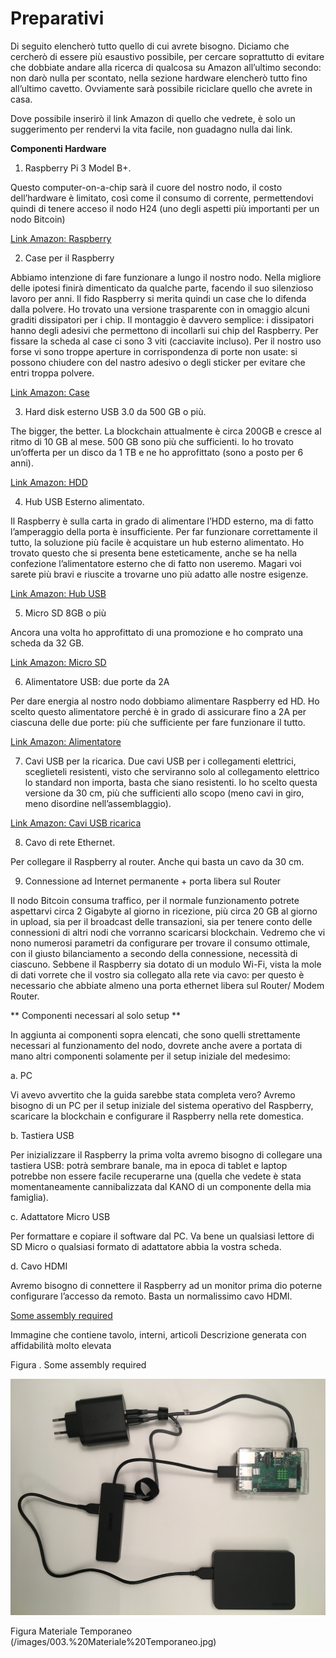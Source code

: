 # Preparativi

Di seguito elencherò tutto quello di cui avrete bisogno. Diciamo che cercherò di
essere più esaustivo possibile, per cercare soprattutto di evitare che dobbiate
andare alla ricerca di qualcosa su Amazon all’ultimo secondo: non darò nulla per
scontato, nella sezione hardware elencherò tutto fino all’ultimo cavetto.
Ovviamente sarà possibile riciclare quello che avrete in casa.

Dove possibile inserirò il link Amazon di quello che vedrete, è solo un
suggerimento per rendervi la vita facile, non guadagno nulla dai link.

**Componenti Hardware**

1.  Raspberry Pi 3 Model B+.

Questo computer-on-a-chip sarà il cuore del nostro nodo, il costo dell’hardware
è limitato, così come il consumo di corrente, permettendovi quindi di tenere
acceso il nodo H24 (uno degli aspetti più importanti per un nodo Bitcoin)

[Link Amazon:
Raspberry](https://www.amazon.it/gp/product/B07BDR5PDW/ref=oh_aui_detailpage_o01_s00?ie=UTF8&psc=1)

2.  Case per il Raspberry

Abbiamo intenzione di fare funzionare a lungo il nostro nodo. Nella migliore
delle ipotesi finirà dimenticato da qualche parte, facendo il suo silenzioso
lavoro per anni. Il fido Raspberry si merita quindi un case che lo difenda dalla
polvere. Ho trovato una versione trasparente con in omaggio alcuni graditi
dissipatori per i chip. Il montaggio è davvero semplice: i dissipatori hanno
degli adesivi che permettono di incollarli sui chip del Raspberry. Per fissare
la scheda al case ci sono 3 viti (cacciavite incluso). Per il nostro uso forse
vi sono troppe aperture in corrispondenza di porte non usate: si possono
chiudere con del nastro adesivo o degli sticker per evitare che entri troppa
polvere.

[Link Amazon:
Case](https://www.amazon.it/gp/product/B00UCSO6SW/ref=oh_aui_detailpage_o01_s00?ie=UTF8&psc=1)

3.  Hard disk esterno USB 3.0 da 500 GB o più.

The bigger, the better. La blockchain attualmente è circa 200GB e cresce al
ritmo di 10 GB al mese. 500 GB sono più che sufficienti. Io ho trovato
un’offerta per un disco da 1 TB e ne ho approfittato (sono a posto per 6 anni).

[Link Amazon:
HDD](https://www.amazon.it/gp/product/B07997KKSK/ref=oh_aui_detailpage_o01_s00?ie=UTF8&psc=1)

4.  Hub USB Esterno alimentato.

Il Raspberry è sulla carta in grado di alimentare l’HDD esterno, ma di fatto
l’amperaggio della porta è insufficiente. Per far funzionare correttamente il
tutto, la soluzione più facile è acquistare un hub esterno alimentato. Ho
trovato questo che si presenta bene esteticamente, anche se ha nella confezione
l’alimentatore esterno che di fatto non useremo. Magari voi sarete più bravi e
riuscite a trovarne uno più adatto alle nostre esigenze.

[Link Amazon: Hub
USB](https://www.amazon.it/gp/product/B0192W3HX8/ref=oh_aui_detailpage_o01_s00?ie=UTF8&psc=1)

5.  Micro SD 8GB o più

Ancora una volta ho approfittato di una promozione e ho comprato una scheda da
32 GB.

[Link Amazon: Micro
SD](https://www.amazon.it/gp/product/B06XFSZGCC/ref=oh_aui_detailpage_o01_s01?ie=UTF8&psc=1)

6.  Alimentatore USB: due porte da 2A

Per dare energia al nostro nodo dobbiamo alimentare Raspberry ed HD. Ho scelto
questo alimentatore perché è in grado di assicurare fino a 2A per ciascuna delle
due porte: più che sufficiente per fare funzionare il tutto.

[Link Amazon:
Alimentatore](https://www.amazon.it/gp/product/B01BELJRBQ/ref=oh_aui_detailpage_o00_s00?ie=UTF8&psc=1)

7.  Cavi USB per la ricarica. Due cavi USB per i collegamenti elettrici,
    sceglieteli resistenti, visto che serviranno solo al collegamento elettrico
    lo standard non importa, basta che siano resistenti. Io ho scelto questa
    versione da 30 cm, più che sufficienti allo scopo (meno cavi in giro, meno
    disordine nell’assemblaggio).

[Link Amazon: Cavi USB
ricarica](https://www.amazon.it/gp/product/B019PZPYK6/ref=oh_aui_detailpage_o00_s00?ie=UTF8&psc=1)

8.  Cavo di rete Ethernet.

   Per collegare il Raspberry al router. Anche qui basta un cavo da 30 cm.

9.  Connessione ad Internet permanente + porta libera sul Router

   Il nodo Bitcoin consuma traffico, per il normale funzionamento potrete
   aspettarvi circa 2 Gigabyte al giorno in ricezione, più circa 20 GB al
   giorno in upload, sia per il broadcast delle transazioni, sia per tenere
  conto delle connessioni di altri nodi che vorranno scaricarsi blockchain.
Vedremo che vi nono numerosi parametri da configurare per trovare il consumo
ottimale, con il giusto bilanciamento a secondo della connessione, necessità
   di ciascuno. Sebbene il Raspberry sia dotato di un modulo Wi-Fi, vista la
   mole di dati vorrete che il vostro sia collegato alla rete via cavo: per
   questo è necessario che abbiate almeno una porta ethernet libera sul Router/
   Modem Router.


** Componenti necessari al solo setup **

   In aggiunta ai componenti sopra elencati, che sono quelli strettamente
  necessari al funzionamento del nodo, dovrete anche avere a portata di mano
   altri componenti solamente per il setup iniziale del medesimo:

a.  PC

   Vi avevo avvertito che la guida sarebbe stata completa vero? Avremo bisogno
   di un PC per il setup iniziale del sistema operativo del Raspberry,
   scaricare la blockchain e configurare il Raspberry nella rete domestica.

b.  Tastiera USB

  Per inizializzare il Raspberry la prima volta avremo bisogno di collegare
   una tastiera USB: potrà sembrare banale, ma in epoca di tablet e laptop
   potrebbe non essere facile recuperarne una (quella che vedete è stata
   momentaneamente cannibalizzata dal KANO di un componente della mia
   famiglia).

c.  Adattatore Micro USB

   Per formattare e copiare il software dal PC. Va bene un qualsiasi lettore di
   SD Micro o qualsiasi formato di adattatore abbia la vostra scheda.

d.  Cavo HDMI

Avremo bisogno di connettere il Raspberry ad un monitor prima dio poterne
configurare l’accesso da remoto. Basta un normalissimo cavo HDMI.

[Some assembly required](images/001.%20Some%20Assembly%20required%20.JPG)

   Immagine che contiene tavolo, interni, articoli Descrizione generata con
   affidabilità molto elevata

Figura . Some assembly required

![Immagine che contiene interni, computer, tastiera, elettronico Descrizione generata con affidabilità molto elevata](images/002.%2020%20Minutes%20Later.JPG)

Figura Materiale Temporaneo
(/images/003.%20Materiale%20Temporaneo.jpg)
